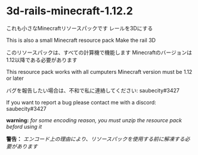 # 3d-rails-minecraft-1.12.2

これも小さなMinecraftリソースパックです
レールを3Dにする

This is also a small Minecraft resource pack
Make the rail 3D

このリソースパックは、すべての計算機で機能します
Minecraftのバージョンは1.12以降である必要があります

This resource pack works with all cumputers
Minecraft version must be 1.12 or later

バグを報告したい場合は、不和で私に連絡してください: saubecity#3427

If you want to report a bug please contact me with a discord: saubecity#3427

**warning:** *for some encoding reason, you must unzip the resource pack beford using it*

**警告：** *エンコード上の理由により、リソースパックを使用する前に解凍する必要があります*
